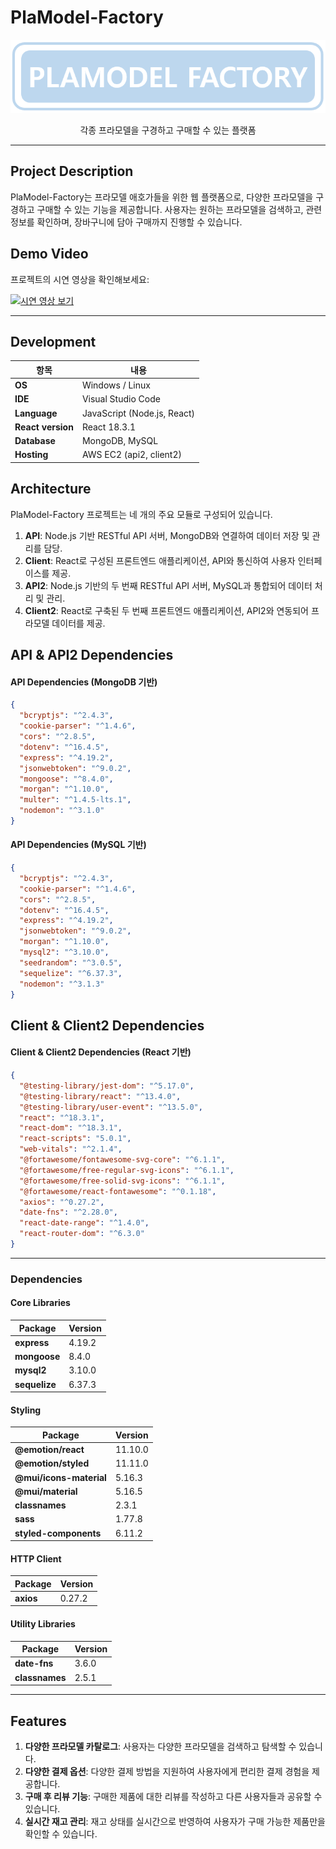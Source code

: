 # PlaModel-Factory

![PlaModel-Factory Logo](PlaModel-Factory-Logo.jpg)

<p align="center"> 각종 프라모델을 구경하고 구매할 수 있는 플랫폼 </p>

---

## Project Description
PlaModel-Factory는 프라모델 애호가들을 위한 웹 플랫폼으로, 다양한 프라모델을 구경하고 구매할 수 있는 기능을 제공합니다. 사용자는 원하는 프라모델을 검색하고, 관련 정보를 확인하며, 장바구니에 담아 구매까지 진행할 수 있습니다.

## Demo Video

프로젝트의 시연 영상을 확인해보세요:

[![시연 영상 보기](https://img.youtube.com/vi/E_KFmdy8OSw/0.jpg)](https://youtu.be/E_KFmdy8OSw)

---

## Development

| 항목  | 내용                                              |
|-------|---------------------------------------------------|
| **OS** | Windows / Linux                            |
| **IDE** | Visual Studio Code                               |
| **Language** | JavaScript (Node.js, React)                    |
| **React version** | React 18.3.1                                 |
| **Database** | MongoDB, MySQL                             |
| **Hosting** | AWS EC2 (api2, client2)                     |


## Architecture

PlaModel-Factory 프로젝트는 네 개의 주요 모듈로 구성되어 있습니다.

1. **API**: Node.js 기반 RESTful API 서버, MongoDB와 연결하여 데이터 저장 및 관리를 담당.
2. **Client**: React로 구성된 프론트엔드 애플리케이션, API와 통신하여 사용자 인터페이스를 제공.
3. **API2**: Node.js 기반의 두 번째 RESTful API 서버, MySQL과 통합되어 데이터 처리 및 관리.
4. **Client2**: React로 구축된 두 번째 프론트엔드 애플리케이션, API2와 연동되어 프라모델 데이터를 제공.


## API & API2 Dependencies

#### API Dependencies (MongoDB 기반)

```json
{
  "bcryptjs": "^2.4.3",
  "cookie-parser": "^1.4.6",
  "cors": "^2.8.5",
  "dotenv": "^16.4.5",
  "express": "^4.19.2",
  "jsonwebtoken": "^9.0.2",
  "mongoose": "^8.4.0",
  "morgan": "^1.10.0",
  "multer": "^1.4.5-lts.1",
  "nodemon": "^3.1.0"
}
```

#### API Dependencies (MySQL 기반)

```json
{
  "bcryptjs": "^2.4.3",
  "cookie-parser": "^1.4.6",
  "cors": "^2.8.5",
  "dotenv": "^16.4.5",
  "express": "^4.19.2",
  "jsonwebtoken": "^9.0.2",
  "morgan": "^1.10.0",
  "mysql2": "^3.10.0",
  "seedrandom": "^3.0.5",
  "sequelize": "^6.37.3",
  "nodemon": "^3.1.3"
}
```


## Client & Client2 Dependencies

#### Client & Client2 Dependencies (React 기반)

```json
{
  "@testing-library/jest-dom": "^5.17.0",
  "@testing-library/react": "^13.4.0",
  "@testing-library/user-event": "^13.5.0",
  "react": "^18.3.1",
  "react-dom": "^18.3.1",
  "react-scripts": "5.0.1",
  "web-vitals": "^2.1.4",
  "@fortawesome/fontawesome-svg-core": "^6.1.1",
  "@fortawesome/free-regular-svg-icons": "^6.1.1",
  "@fortawesome/free-solid-svg-icons": "^6.1.1",
  "@fortawesome/react-fontawesome": "^0.1.18",
  "axios": "^0.27.2",
  "date-fns": "^2.28.0",
  "react-date-range": "^1.4.0",
  "react-router-dom": "^6.3.0"
}
```

---


### Dependencies

#### Core Libraries

| Package  | Version                                              |
|-------|---------------------------------------------------|
| **express** | 4.19.2                            |
| **mongoose** | 8.4.0                               |
| **mysql2** | 3.10.0                    |
| **sequelize** | 6.37.3                                 |

#### Styling

| Package  | Version                                              |
|-------|---------------------------------------------------|
| **@emotion/react** | 11.10.0                            |
| **@emotion/styled** | 11.11.0                               |
| **@mui/icons-material** | 5.16.3                    |
| **@mui/material** | 5.16.5                                 |
| **classnames** | 	2.3.1                                 |
| **sass** | 1.77.8                                 |
| **styled-components** | 6.11.2                                 |

#### HTTP Client

| Package  | Version                                              |
|-------|---------------------------------------------------|
| **axios** | 0.27.2                            |

#### Utility Libraries

| Package  | Version                                              |
|-------|---------------------------------------------------|
| **date-fns** | 3.6.0                            |
| **classnames** | 2.5.1                            |

---


## Features

1. **다양한 프라모델 카탈로그**: 사용자는 다양한 프라모델을 검색하고 탐색할 수 있습니다.
2. **다양한 결제 옵션**: 다양한 결제 방법을 지원하여 사용자에게 편리한 결제 경험을 제공합니다.
3. **구매 후 리뷰 기능**: 구매한 제품에 대한 리뷰를 작성하고 다른 사용자들과 공유할 수 있습니다.
4. **실시간 재고 관리**: 재고 상태를 실시간으로 반영하여 사용자가 구매 가능한 제품만을 확인할 수 있습니다.

